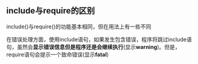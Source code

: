 ## include与require的区别

include()与require()的功能基本相同，但在用法上有一些不同

在错误处理方面，使用include语句，如果发生包含错误，程序将跳过include语句，虽然会**显示错误信息但是程序还是会继续执行**(显示**warning**)。但是，require语句会提示一个致命错误(显示**fatal**)